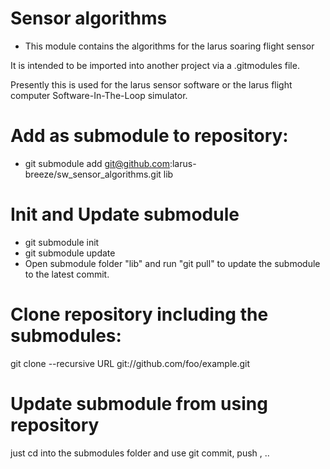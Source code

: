 # Sensor algorithms
- This module contains the algorithms for the larus soaring flight sensor

It is intended to be imported into another project via a .gitmodules file.

Presently this is used for the larus sensor software or the larus flight computer Software-In-The-Loop simulator.
    
# Add as submodule to repository:
- git submodule add git@github.com:larus-breeze/sw_sensor_algorithms.git lib

# Init and Update submodule
- git submodule init 
- git submodule update
- Open submodule folder "lib" and run "git pull" to update the submodule to the latest commit.

# Clone repository including the submodules: 
git clone --recursive URL git://github.com/foo/example.git

# Update submodule from using repository
just cd into the submodules folder and use git commit, push , ..
